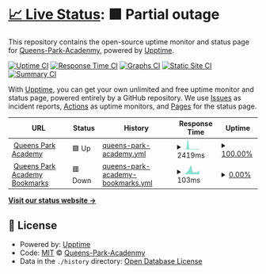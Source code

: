 # [📈 Live Status](https://Queens-Park-Acadenmy.github.io/system-status): <!--live status--> **🟧 Partial outage**

This repository contains the open-source uptime monitor and status page for [Queens-Park-Acadenmy](https://Queens-Park-Acadenmy.github.io/system-status), powered by [Upptime](https://github.com/upptime/upptime).

[![Uptime CI](https://github.com/Queens-Park-Acadenmy/system-status/workflows/Uptime%20CI/badge.svg)](https://github.com/Queens-Park-Acadenmy/system-status/actions?query=workflow%3A%22Uptime+CI%22)
[![Response Time CI](https://github.com/Queens-Park-Acadenmy/system-status/workflows/Response%20Time%20CI/badge.svg)](https://github.com/Queens-Park-Acadenmy/system-status/actions?query=workflow%3A%22Response+Time+CI%22)
[![Graphs CI](https://github.com/Queens-Park-Acadenmy/system-status/workflows/Graphs%20CI/badge.svg)](https://github.com/Queens-Park-Acadenmy/system-status/actions?query=workflow%3A%22Graphs+CI%22)
[![Static Site CI](https://github.com/Queens-Park-Acadenmy/system-status/workflows/Static%20Site%20CI/badge.svg)](https://github.com/Queens-Park-Acadenmy/system-status/actions?query=workflow%3A%22Static+Site+CI%22)
[![Summary CI](https://github.com/Queens-Park-Acadenmy/system-status/workflows/Summary%20CI/badge.svg)](https://github.com/Queens-Park-Acadenmy/system-status/actions?query=workflow%3A%22Summary+CI%22)

With [Upptime](https://upptime.js.org), you can get your own unlimited and free uptime monitor and status page, powered entirely by a GitHub repository. We use [Issues](https://github.com/Queens-Park-Acadenmy/system-status/issues) as incident reports, [Actions](https://github.com/Queens-Park-Acadenmy/system-status/actions) as uptime monitors, and [Pages](https://Queens-Park-Acadenmy.github.io/system-status) for the status page.

<!--start: status pages-->
<!-- This summary is generated by Upptime (https://github.com/upptime/upptime) -->
<!-- Do not edit this manually, your changes will be overwritten -->
<!-- prettier-ignore -->
| URL | Status | History | Response Time | Uptime |
| --- | ------ | ------- | ------------- | ------ |
| <img alt="" src="https://favicons.githubusercontent.com/www.queensparkacademy.co.uk" height="13"> [Queens Park Academy](https://www.queensparkacademy.co.uk) | 🟩 Up | [queens-park-academy.yml](https://github.com/Queens-Park-Academy/system-status/commits/HEAD/history/queens-park-academy.yml) | <details><summary><img alt="Response time graph" src="./graphs/queens-park-academy/response-time-week.png" height="20"> 2419ms</summary><br><a href="https://Queens-Park-Academy.github.io/system-status/history/queens-park-academy"><img alt="Response time 776" src="https://img.shields.io/endpoint?url=https%3A%2F%2Fraw.githubusercontent.com%2FQueens-Park-Academy%2Fsystem-status%2FHEAD%2Fapi%2Fqueens-park-academy%2Fresponse-time.json"></a><br><a href="https://Queens-Park-Academy.github.io/system-status/history/queens-park-academy"><img alt="24-hour response time 588" src="https://img.shields.io/endpoint?url=https%3A%2F%2Fraw.githubusercontent.com%2FQueens-Park-Academy%2Fsystem-status%2FHEAD%2Fapi%2Fqueens-park-academy%2Fresponse-time-day.json"></a><br><a href="https://Queens-Park-Academy.github.io/system-status/history/queens-park-academy"><img alt="7-day response time 2419" src="https://img.shields.io/endpoint?url=https%3A%2F%2Fraw.githubusercontent.com%2FQueens-Park-Academy%2Fsystem-status%2FHEAD%2Fapi%2Fqueens-park-academy%2Fresponse-time-week.json"></a><br><a href="https://Queens-Park-Academy.github.io/system-status/history/queens-park-academy"><img alt="30-day response time 1209" src="https://img.shields.io/endpoint?url=https%3A%2F%2Fraw.githubusercontent.com%2FQueens-Park-Academy%2Fsystem-status%2FHEAD%2Fapi%2Fqueens-park-academy%2Fresponse-time-month.json"></a><br><a href="https://Queens-Park-Academy.github.io/system-status/history/queens-park-academy"><img alt="1-year response time 776" src="https://img.shields.io/endpoint?url=https%3A%2F%2Fraw.githubusercontent.com%2FQueens-Park-Academy%2Fsystem-status%2FHEAD%2Fapi%2Fqueens-park-academy%2Fresponse-time-year.json"></a></details> | <details><summary><a href="https://Queens-Park-Academy.github.io/system-status/history/queens-park-academy">100.00%</a></summary><a href="https://Queens-Park-Academy.github.io/system-status/history/queens-park-academy"><img alt="All-time uptime 100.00%" src="https://img.shields.io/endpoint?url=https%3A%2F%2Fraw.githubusercontent.com%2FQueens-Park-Academy%2Fsystem-status%2FHEAD%2Fapi%2Fqueens-park-academy%2Fuptime.json"></a><br><a href="https://Queens-Park-Academy.github.io/system-status/history/queens-park-academy"><img alt="24-hour uptime 100.00%" src="https://img.shields.io/endpoint?url=https%3A%2F%2Fraw.githubusercontent.com%2FQueens-Park-Academy%2Fsystem-status%2FHEAD%2Fapi%2Fqueens-park-academy%2Fuptime-day.json"></a><br><a href="https://Queens-Park-Academy.github.io/system-status/history/queens-park-academy"><img alt="7-day uptime 100.00%" src="https://img.shields.io/endpoint?url=https%3A%2F%2Fraw.githubusercontent.com%2FQueens-Park-Academy%2Fsystem-status%2FHEAD%2Fapi%2Fqueens-park-academy%2Fuptime-week.json"></a><br><a href="https://Queens-Park-Academy.github.io/system-status/history/queens-park-academy"><img alt="30-day uptime 100.00%" src="https://img.shields.io/endpoint?url=https%3A%2F%2Fraw.githubusercontent.com%2FQueens-Park-Academy%2Fsystem-status%2FHEAD%2Fapi%2Fqueens-park-academy%2Fuptime-month.json"></a><br><a href="https://Queens-Park-Academy.github.io/system-status/history/queens-park-academy"><img alt="1-year uptime 100.00%" src="https://img.shields.io/endpoint?url=https%3A%2F%2Fraw.githubusercontent.com%2FQueens-Park-Academy%2Fsystem-status%2FHEAD%2Fapi%2Fqueens-park-academy%2Fuptime-year.json"></a></details>
| <img alt="" src="https://favicons.githubusercontent.com/bookmarks.qpa.uk.net" height="13"> [Queens Park Academy Bookmarks](https://bookmarks.qpa.uk.net) | 🟥 Down | [queens-park-academy-bookmarks.yml](https://github.com/Queens-Park-Academy/system-status/commits/HEAD/history/queens-park-academy-bookmarks.yml) | <details><summary><img alt="Response time graph" src="./graphs/queens-park-academy-bookmarks/response-time-week.png" height="20"> 103ms</summary><br><a href="https://Queens-Park-Academy.github.io/system-status/history/queens-park-academy-bookmarks"><img alt="Response time 734" src="https://img.shields.io/endpoint?url=https%3A%2F%2Fraw.githubusercontent.com%2FQueens-Park-Academy%2Fsystem-status%2FHEAD%2Fapi%2Fqueens-park-academy-bookmarks%2Fresponse-time.json"></a><br><a href="https://Queens-Park-Academy.github.io/system-status/history/queens-park-academy-bookmarks"><img alt="24-hour response time 62" src="https://img.shields.io/endpoint?url=https%3A%2F%2Fraw.githubusercontent.com%2FQueens-Park-Academy%2Fsystem-status%2FHEAD%2Fapi%2Fqueens-park-academy-bookmarks%2Fresponse-time-day.json"></a><br><a href="https://Queens-Park-Academy.github.io/system-status/history/queens-park-academy-bookmarks"><img alt="7-day response time 103" src="https://img.shields.io/endpoint?url=https%3A%2F%2Fraw.githubusercontent.com%2FQueens-Park-Academy%2Fsystem-status%2FHEAD%2Fapi%2Fqueens-park-academy-bookmarks%2Fresponse-time-week.json"></a><br><a href="https://Queens-Park-Academy.github.io/system-status/history/queens-park-academy-bookmarks"><img alt="30-day response time 106" src="https://img.shields.io/endpoint?url=https%3A%2F%2Fraw.githubusercontent.com%2FQueens-Park-Academy%2Fsystem-status%2FHEAD%2Fapi%2Fqueens-park-academy-bookmarks%2Fresponse-time-month.json"></a><br><a href="https://Queens-Park-Academy.github.io/system-status/history/queens-park-academy-bookmarks"><img alt="1-year response time 734" src="https://img.shields.io/endpoint?url=https%3A%2F%2Fraw.githubusercontent.com%2FQueens-Park-Academy%2Fsystem-status%2FHEAD%2Fapi%2Fqueens-park-academy-bookmarks%2Fresponse-time-year.json"></a></details> | <details><summary><a href="https://Queens-Park-Academy.github.io/system-status/history/queens-park-academy-bookmarks">0.00%</a></summary><a href="https://Queens-Park-Academy.github.io/system-status/history/queens-park-academy-bookmarks"><img alt="All-time uptime 73.21%" src="https://img.shields.io/endpoint?url=https%3A%2F%2Fraw.githubusercontent.com%2FQueens-Park-Academy%2Fsystem-status%2FHEAD%2Fapi%2Fqueens-park-academy-bookmarks%2Fuptime.json"></a><br><a href="https://Queens-Park-Academy.github.io/system-status/history/queens-park-academy-bookmarks"><img alt="24-hour uptime 0.00%" src="https://img.shields.io/endpoint?url=https%3A%2F%2Fraw.githubusercontent.com%2FQueens-Park-Academy%2Fsystem-status%2FHEAD%2Fapi%2Fqueens-park-academy-bookmarks%2Fuptime-day.json"></a><br><a href="https://Queens-Park-Academy.github.io/system-status/history/queens-park-academy-bookmarks"><img alt="7-day uptime 0.00%" src="https://img.shields.io/endpoint?url=https%3A%2F%2Fraw.githubusercontent.com%2FQueens-Park-Academy%2Fsystem-status%2FHEAD%2Fapi%2Fqueens-park-academy-bookmarks%2Fuptime-week.json"></a><br><a href="https://Queens-Park-Academy.github.io/system-status/history/queens-park-academy-bookmarks"><img alt="30-day uptime 0.00%" src="https://img.shields.io/endpoint?url=https%3A%2F%2Fraw.githubusercontent.com%2FQueens-Park-Academy%2Fsystem-status%2FHEAD%2Fapi%2Fqueens-park-academy-bookmarks%2Fuptime-month.json"></a><br><a href="https://Queens-Park-Academy.github.io/system-status/history/queens-park-academy-bookmarks"><img alt="1-year uptime 73.21%" src="https://img.shields.io/endpoint?url=https%3A%2F%2Fraw.githubusercontent.com%2FQueens-Park-Academy%2Fsystem-status%2FHEAD%2Fapi%2Fqueens-park-academy-bookmarks%2Fuptime-year.json"></a></details>

<!--end: status pages-->

[**Visit our status website →**](https://Queens-Park-Acadenmy.github.io/system-status)

## 📄 License

- Powered by: [Upptime](https://github.com/upptime/upptime)
- Code: [MIT](./LICENSE) © [Queens-Park-Acadenmy](https://Queens-Park-Acadenmy.github.io/system-status)
- Data in the `./history` directory: [Open Database License](https://opendatacommons.org/licenses/odbl/1-0/)
